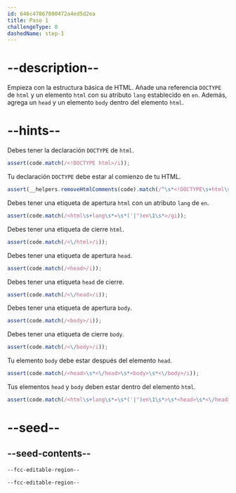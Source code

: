 ```yaml
---
id: 646c47867800472a4ed5d2ea
title: Paso 1
challengeType: 0
dashedName: step-1
---
```


# --description--

Empieza con la estructura básica de HTML. Añade una referencia `DOCTYPE` de `html` y un elemento `html` con su atributo `lang` establecido en `en`. Además, agrega un `head` y un elemento `body` dentro del elemento `html`.

# --hints--

Debes tener la declaración `DOCTYPE` de `html`.

```js
assert(code.match(/<!DOCTYPE html>/i));
```

Tu declaración `DOCTYPE` debe estar al comienzo de tu HTML.

```js
assert(__helpers.removeHtmlComments(code).match(/^\s*<!DOCTYPE\s+html\s*>/i));
```

Debes tener una etiqueta de apertura `html` con un atributo `lang` de `en`.

```js
assert(code.match(/<html\s+lang\s*=\s*('|")en\1\s*>/gi));
```

Debes tener una etiqueta de cierre `html`.

```js
assert(code.match(/<\/html>/i));
```

Debes tener una etiqueta de apertura `head`.

```js
assert(code.match(/<head>/i));
```

Debes tener una etiqueta `head` de cierre.

```js
assert(code.match(/<\/head>/i));
```

Debes tener una etiqueta de apertura `body`.

```js
assert(code.match(/<body>/i));
```

Debes tener una etiqueta de cierre `body`.

```js
assert(code.match(/<\/body>/i));
```

Tu elemento `body` debe estar después del elemento `head`.

```js
assert(code.match(/<head>\s*<\/head>\s*<body>\s*<\/body>/i));
```

Tus elementos `head` y `body` deben estar dentro del elemento `html`.

```js
assert(code.match(/<html\s+lang\s*=\s*('|")en\1\s*>\s*<head>\s*<\/head>\s*<body>\s*<\/body>\s*<\/html>/i));
```

# --seed--

## --seed-contents--

```html
--fcc-editable-region--

--fcc-editable-region--
```
